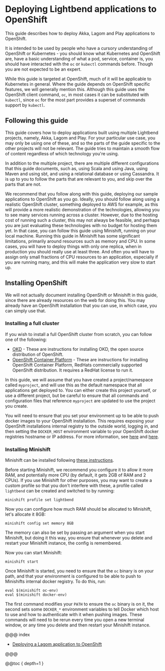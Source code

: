 # Deploying Lightbend applications to OpenShift

This guide describes how to deploy Akka, Lagom and Play applications to OpenShift.

It is intended to be used by people who have a cursory understanding of OpenShift or Kubernetes - you should know what Kubernetes and OpenShift are, have a basic understanding of what a pod, service, container is, you should have interacted with the `oc` or `kubectl` commands before. Though you are not expected to be an expert.

While this guide is targeted at OpenShift, much of it will be applicable to Kubernetes in general. Where the guide depends on OpenShift specific features, we will generally mention this. Although this guide uses the OpenShift client command, `oc`, in most cases it can be substituted with `kubectl`, since `oc` for the most part provides a superset of commands support by `kubectl`.

## Following this guide

This guide covers how to deploy applications built using multiple Lightbend projects, namely, Akka, Lagom and Play. For your particular use case, you may only be using one of these, and so the parts of the guide specific to the other projects will not be relevant. The guide tries to maintain a smooth flow of content regardless of which technology you're using.

In addition to the multiple project, there are multiple different configurations that this guide documents, such as, using Scala and using Java, using Maven and using sbt, and using a relational database or using Cassandra. It is up to you to follow the parts that are relevant to you, and skip over the parts that are not.

We recommend that you follow along with this guide, deploying our sample applications to OpenShift as you go. Ideally, you should follow along using a realistic OpenShift cluster, something deployed to AWS for example, as this will provide a more realistic demonstration of the technologies, allowing you to see many services running across a cluster. However, due to the hosting cost of running such a cluster, this may not always be feasible, and perhaps you are just evaluating these technologies with no budget for hosting them yet. In that case, you can follow this guide using Minishift, running on your local machine. Running this guide in Minishift has some significant limitations, primarily around resources such as memory and CPU. In some cases, you will have to deploy things with only one replica, when in production you should really use at least three. And often you will have to assign only small fractions of CPU resources to an application, especially if you are running many, and this will make the application very slow to start up.

## Installing OpenShift

We will not actually document installing OpenShift or Minishift in this guide, since there are already resources on the web for doing this. You may already have an OpenShift installation that you can use, in which case, you can simply use that.

### Installing a full cluster

If you wish to install a full OpenShift cluster from scratch, you can follow one of the following:
 
* [OKD](https://docs.okd.io/latest/getting_started/administrators.html) - These are instructions for installing OKD, the open source distribution of OpenShift.
* [OpenShift Container Platform](https://docs.openshift.com/container-platform/latest/getting_started/install_openshift.html) - These are instructions for installing OpenShift Container Platform, RedHats commercially supported OpenShift distribution. It requires a RedHat license to run it.

In this guide, we will assume that you have created a project/namespace called `myproject`, and will use this as the default namespace that all applications get deployed to. You can either create this project yourself, or use a different project, but be careful to ensure that all commands and configuration files that reference `myproject` are updated to use the project you create.

You will need to ensure that you set your environment up to be able to push docker images to your OpenShift installation. This requires exposing your OpenShift installations internal registry to the outside world, logging in, and then setting the `DOCKER_HOST` environment variable to your OpenShift docker registries hostname or IP address. For more information, see [here](https://docs.openshift.com/container-platform/3.11/dev_guide/managing_images.html#accessing-the-internal-registry) and [here](https://blog.openshift.com/remotely-push-pull-container-images-openshift/).

### Installing Minishift

Minishift can be installed following [these instructions](https://docs.okd.io/latest/minishift/getting-started/installing.html).

Before starting Minishift, we recommend you configure it to allow it more RAM, and potentially more CPU (by default, it gets 2GB of RAM and 2 CPUs). If you use Minishift for other purposes, you may want to create a custom profile so that you don't interfere with these, a profile called `lightbend` can be created and switched to by running:

```
minishift profile set lightbend
```

Now you can configure how much RAM should be allocated to Minishift, let's allocate it 8GB:

```
minishift config set memory 8GB
```

The memory can also be set by passing an argument when you start Minishift, but doing it this way, you ensure that whenever you delete and restart your Minishift instance, the config is remembered.

Now you can start Minishift:

```
minishift start
```

Once Minishift is started, you need to ensure that the `oc` binary is on your path, and that your environment is configured to be able to push to Minishifts internal docker registry. To do this, run:

```
eval $(minishift oc-env)
eval $(minishift docker-env)
```

The first command modifies your `PATH` to ensure the `oc` binary is on it, the second sets some `DOCKER_*` environment variables to tell Docker which host to use and how to authenticate with it when pushing images. These commands will need to be rerun every time you open a new terminal window, or any time you delete and then restart your Minishift instance.

@@@ index

* [Deploying a Lagom application to OpenShift](lagom/index.md)

@@@

@@toc { depth=1 }